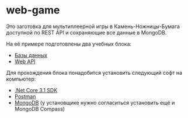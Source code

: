 # web-game

Это заготовка для мультиплеерной игры в Камень-Ножницы-Бумага доступной по REST API и сохраняющие все данные в MongoDB.

На её примере подготовлены два учебных блока:
* [Базы данных](Db.md)
* [Web API](WebApi.md)

Для прохождения блока понадобится установить следующий софт на компьютер:

* [.Net Core 3.1 SDK](https://dotnet.microsoft.com/download)
* [Postman](https://www.getpostman.com/)
* [MongoDB](https://www.mongodb.com/download-center/community) (у установщике нужно согласиться установить ещё и MongoDB Compass)

